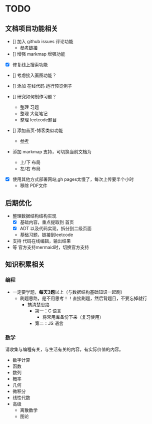
# TODO

## 文档项目功能相关

- [] 加入 github issues 评论功能
  - [参考链接](https://zhuanlan.zhihu.com/p/351055497)
- [] 增强 markmap 增强功能
- [x] 修复线上搜索功能
- [] 考虑接入画图功能？
- [] 添加 在线代码 运行预览例子
- [] 研究如何制作习题？
  - 整理 习题
  - 整理 大佬笔记
  - 整理 leetcode题目
- [] 添加首页-博客类似功能
  - [参考](https://freshdesignweb.com/free-blogger-templates/)

- 添加 markmap 支持，可切换当前文档为
  - 上/下 布局
  - 左/右 布局

- [x] 使用其他方式部署网站,gh pages太慢了，每次上传要半个小时
  - 移除 PDF文件

## 后期优化

- 整理数据结构结构实现
  - [x] 基础内容，重点提取到 首页
  - [x] ADT 以及代码实现，拆分到二级页面
  - 基础习题，链接到leetcode
- 支持 代码在线编辑，输出结果
- 等 官方支持mermaid时，切换官方支持

## 知识积累相关

### 编程

- 一定要学题，**每天3题**以上（与数据结构基础知识一起刷）
  - 刷题思路，是不用思考！！直接刷题，然后背题目，不要忘掉就行
    - 搞清楚思路
      - 第一：C 语言
        - 将常用库备份下来（复习使用）
      - 第二：JS 语言

### 数学

请收集与编程有关，与生活有关的内容，有实际价值的内容。

- 数字计算
- 函数
- 数列
- 概率
- 几何
- 微积分
- 线性代数
- 高级
  - 离散数学
  - 图论
